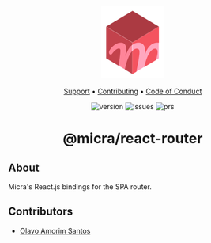 <p align="center">
  <img src="https://raw.githubusercontent.com/micrajs/.github/latest/assets/micra-logo.png" />
</p>

<p align="center">
  <a href="https://github.com/micrajs/.github/blob/latest/SUPPORT.md">Support</a> •
  <a href="https://github.com/micrajs/.github/blob/latest/CONTRIBUTING.md">Contributing</a> •
  <a href="https://github.com/micrajs/.github/blob/latest/CODE_OF_CONDUCT.md">Code of Conduct</a>
</p>

<p align="center">
  <img alt="version" src="https://img.shields.io/npm/v/@micra/react-router?color=%23F3626C&logo=npm" />
  <img alt="issues" src="https://img.shields.io/github/issues-search/micrajs/community?color=%23F3626C&label=Issues&logo=github&query=is%3Aopen%20label%3A%22Project%3A%20react-router%22" />
  <img alt="prs" src="https://img.shields.io/github/issues-pr/micrajs/react-router?color=%23F3626C&label=Pull%20requests&logo=github" />
</p>

<h1 align="center">@micra/react-router</h1>

## About

Micra's React.js bindings for the SPA router.

## Contributors

- [Olavo Amorim Santos](https://github.com/olavoasantos)
